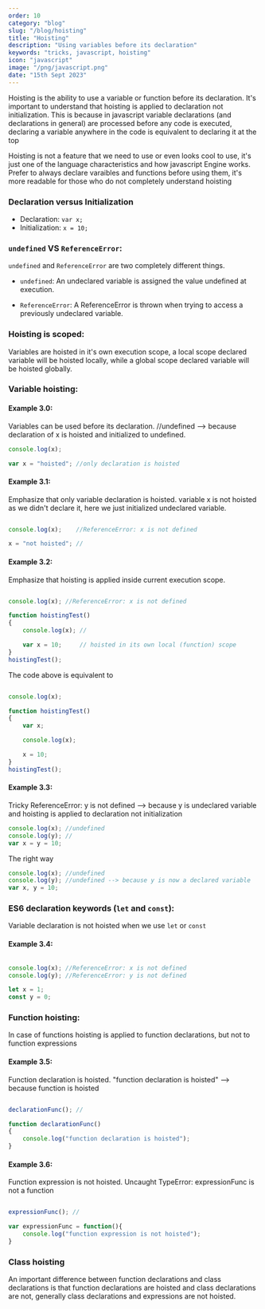 ```yaml
---
order: 10
category: "blog"
slug: "/blog/hoisting"
title: "Hoisting"
description: "Using variables before its declaration"
keywords: "tricks, javascript, hoisting"
icon: "javascript"
image: "/png/javascript.png"
date: "15th Sept 2023"
---
```

Hoisting is the ability to use a variable or function before its declaration. It's important to understand that hoisting is applied to declaration not initialization. This is because in javascript variable declarations (and declarations in general) are processed before any code is executed, declaring a variable anywhere in the code is equivalent to declaring it at the top

Hoisting is not a feature that we need to use or even looks cool to use, it's just one of the language characteristics and how javascript Engine works. Prefer to always declare varaibles and functions before using them, it's more readable for those who do not completely understand hoisting

### Declaration versus Initialization
* Declaration: `var x;`
* Initialization: `x = 10;`

### `undefined` VS `ReferenceError`:

`undefined` and `ReferenceError` are two completely different things.

* `undefined`:
An undeclared variable is assigned the value undefined at execution.

* `ReferenceError`:
A ReferenceError is thrown when trying to access a previously undeclared variable.

### Hoisting is scoped:

Variables are hoisted in it's own execution scope, a local scope declared variable will be hoisted locally, while a global scope declared variable will be hoisted globally.

### Variable hoisting:

#### Example 3.0:

Variables can be used before its declaration.
//undefined --> because declaration of x is hoisted and initialized to undefined.
```javascript
console.log(x); 

var x = "hoisted"; //only declaration is hoisted

```

#### Example 3.1:

Emphasize that only variable declaration is hoisted.
variable x is not hoisted as we didn't declare it, here we just initialized undeclared variable.
```javascript

console.log(x);    //ReferenceError: x is not defined

x = "not hoisted"; //
```

#### Example 3.2:

Emphasize that hoisting is applied inside current execution scope.

```javascript

console.log(x); //ReferenceError: x is not defined

function hoistingTest()
{
    console.log(x); // 

    var x = 10;     // hoisted in its own local (function) scope
}
hoistingTest();
```

The code above is equivalent to

```javascript

console.log(x);

function hoistingTest()
{
    var x;

    console.log(x);

    x = 10;
}
hoistingTest();
```

#### Example 3.3:

Tricky
ReferenceError: y is not defined --> because y is undeclared variable and hoisting is applied to declaration not initialization
```javascript
console.log(x); //undefined
console.log(y); //
var x = y = 10;
```

The right way

```javascript
console.log(x); //undefined
console.log(y); //undefined --> because y is now a declared variable
var x, y = 10;
```



### ES6 declaration keywords (`let` and `const`):
Variable declaration is not hoisted when we use `let` or `const`

#### Example 3.4:

```javascript

console.log(x); //ReferenceError: x is not defined
console.log(y); //ReferenceError: y is not defined

let x = 1;
const y = 0;
```



### Function hoisting:

In case of functions hoisting is applied to function declarations, but not to function expressions

#### Example 3.5:

Function declaration is hoisted.
"function declaration is hoisted" --> because function is hoisted
```javascript

declarationFunc(); // 

function declarationFunc()
{
    console.log("function declaration is hoisted");
}
```

#### Example 3.6:

Function expression is not hoisted.
Uncaught TypeError: expressionFunc is not a function
```javascript

expressionFunc(); //

var expressionFunc = function(){
    console.log("function expression is not hoisted");
}
```

### Class hoisting
An important difference between function declarations and class declarations is that function declarations are hoisted and class declarations are not, generally class declarations and expressions are not hoisted.
